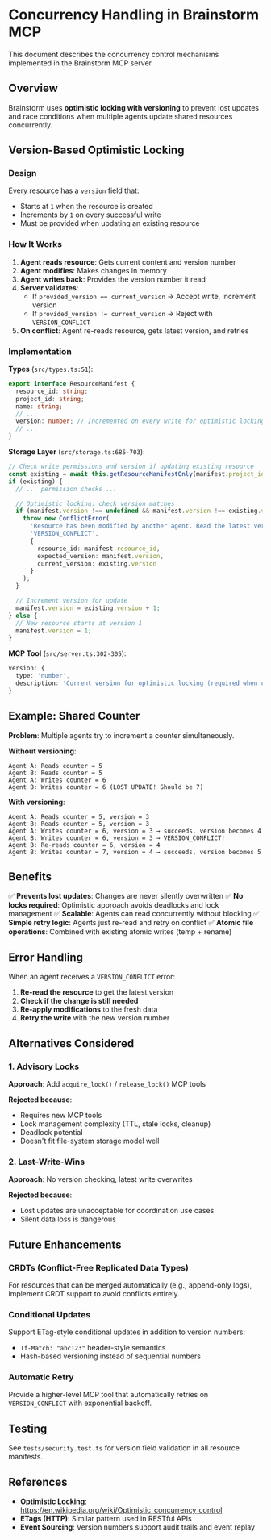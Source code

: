 # Concurrency Handling in Brainstorm MCP

This document describes the concurrency control mechanisms implemented in the Brainstorm MCP server.

## Overview

Brainstorm uses **optimistic locking with versioning** to prevent lost updates and race conditions when multiple agents update shared resources concurrently.

## Version-Based Optimistic Locking

### Design

Every resource has a `version` field that:
- Starts at `1` when the resource is created
- Increments by `1` on every successful write
- Must be provided when updating an existing resource

### How It Works

1. **Agent reads resource**: Gets current content and version number
2. **Agent modifies**: Makes changes in memory
3. **Agent writes back**: Provides the version number it read
4. **Server validates**:
   - If `provided_version == current_version` → Accept write, increment version
   - If `provided_version != current_version` → Reject with `VERSION_CONFLICT`
5. **On conflict**: Agent re-reads resource, gets latest version, and retries

### Implementation

**Types** (`src/types.ts:51`):
```typescript
export interface ResourceManifest {
  resource_id: string;
  project_id: string;
  name: string;
  // ...
  version: number; // Incremented on every write for optimistic locking
  // ...
}
```

**Storage Layer** (`src/storage.ts:685-703`):
```typescript
// Check write permissions and version if updating existing resource
const existing = await this.getResourceManifestOnly(manifest.project_id, manifest.resource_id);
if (existing) {
  // ... permission checks ...

  // Optimistic locking: check version matches
  if (manifest.version !== undefined && manifest.version !== existing.version) {
    throw new ConflictError(
      'Resource has been modified by another agent. Read the latest version and retry.',
      'VERSION_CONFLICT',
      {
        resource_id: manifest.resource_id,
        expected_version: manifest.version,
        current_version: existing.version
      }
    );
  }

  // Increment version for update
  manifest.version = existing.version + 1;
} else {
  // New resource starts at version 1
  manifest.version = 1;
}
```

**MCP Tool** (`src/server.ts:302-305`):
```typescript
version: {
  type: 'number',
  description: 'Current version for optimistic locking (required when updating existing resource). Omit for new resources.'
}
```

## Example: Shared Counter

**Problem**: Multiple agents try to increment a counter simultaneously.

**Without versioning**:
```
Agent A: Reads counter = 5
Agent B: Reads counter = 5
Agent A: Writes counter = 6
Agent B: Writes counter = 6 (LOST UPDATE! Should be 7)
```

**With versioning**:
```
Agent A: Reads counter = 5, version = 3
Agent B: Reads counter = 5, version = 3
Agent A: Writes counter = 6, version = 3 → succeeds, version becomes 4
Agent B: Writes counter = 6, version = 3 → VERSION_CONFLICT!
Agent B: Re-reads counter = 6, version = 4
Agent B: Writes counter = 7, version = 4 → succeeds, version becomes 5
```

## Benefits

✅ **Prevents lost updates**: Changes are never silently overwritten
✅ **No locks required**: Optimistic approach avoids deadlocks and lock management
✅ **Scalable**: Agents can read concurrently without blocking
✅ **Simple retry logic**: Agents just re-read and retry on conflict
✅ **Atomic file operations**: Combined with existing atomic writes (temp + rename)

## Error Handling

When an agent receives a `VERSION_CONFLICT` error:

1. **Re-read the resource** to get the latest version
2. **Check if the change is still needed**
3. **Re-apply modifications** to the fresh data
4. **Retry the write** with the new version number

## Alternatives Considered

### 1. Advisory Locks
**Approach**: Add `acquire_lock()` / `release_lock()` MCP tools

**Rejected because**:
- Requires new MCP tools
- Lock management complexity (TTL, stale locks, cleanup)
- Deadlock potential
- Doesn't fit file-system storage model well

### 2. Last-Write-Wins
**Approach**: No version checking, latest write overwrites

**Rejected because**:
- Lost updates are unacceptable for coordination use cases
- Silent data loss is dangerous

## Future Enhancements

### CRDTs (Conflict-Free Replicated Data Types)
For resources that can be merged automatically (e.g., append-only logs), implement CRDT support to avoid conflicts entirely.

### Conditional Updates
Support ETag-style conditional updates in addition to version numbers:
- `If-Match: "abc123"` header-style semantics
- Hash-based versioning instead of sequential numbers

### Automatic Retry
Provide a higher-level MCP tool that automatically retries on `VERSION_CONFLICT` with exponential backoff.

## Testing

See `tests/security.test.ts` for version field validation in all resource manifests.

## References

- **Optimistic Locking**: https://en.wikipedia.org/wiki/Optimistic_concurrency_control
- **ETags (HTTP)**: Similar pattern used in RESTful APIs
- **Event Sourcing**: Version numbers support audit trails and event replay

